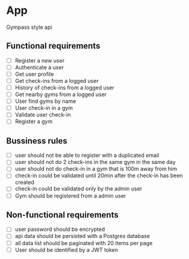 # App

Gympass style api

## Functional requirements

- [ ] Register a new user
- [ ] Authenticate a user
- [ ] Get user profile
- [ ] Get check-ins from a logged user
- [ ] History of check-ins from a logged user
- [ ] Get nearby gyms from a logged user
- [ ] User find gyms by name
- [ ] User check-in in a gym
- [ ] Validate user check-in
- [ ] Register a gym

## Bussiness rules

- [ ] user should not be able to register with a duplicated email
- [ ] user should not do 2 check-ins in the same gym in the same day
- [ ] user should not do check-in in a gym that is 100m away from him
- [ ] check-in could be validated until 20min after the check-in has been created
- [ ] check-in could be validated only by the admin user
- [ ] Gym should be registered from a admin user

## Non-functional requirements

- [ ] user password should be encrypted
- [ ] api data should be persisted with a Postgres database
- [ ] all data list should be paginated with 20 items per page
- [ ] User should be identified by a JWT token
